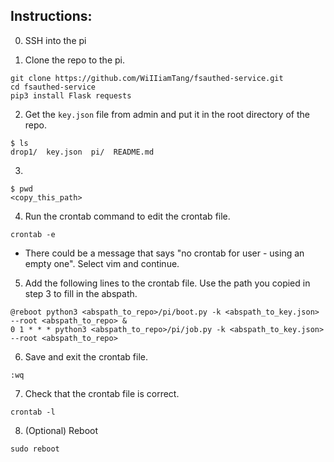 ## Instructions:

0. SSH into the pi

1. Clone the repo to the pi.

```
git clone https://github.com/WiIIiamTang/fsauthed-service.git
cd fsauthed-service
pip3 install Flask requests
```

2. Get the `key.json` file from admin and put it in the root directory of the repo.

```
$ ls
drop1/  key.json  pi/  README.md
```

3.

```
$ pwd
<copy_this_path>
```

4. Run the crontab command to edit the crontab file.

```
crontab -e
```

- There could be a message that says "no crontab for user - using an empty one". Select vim and continue.

5. Add the following lines to the crontab file. Use the path you copied in step 3 to fill in the abspath.

```
@reboot python3 <abspath_to_repo>/pi/boot.py -k <abspath_to_key.json> --root <abspath_to_repo> &
0 1 * * * python3 <abspath_to_repo>/pi/job.py -k <abspath_to_key.json> --root <abspath_to_repo>
```

6. Save and exit the crontab file.

```
:wq
```

7. Check that the crontab file is correct.

```
crontab -l
```

8. (Optional) Reboot

```
sudo reboot
```
